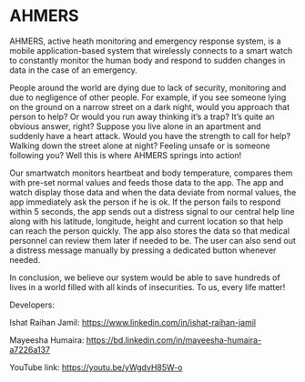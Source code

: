 # AHMERS

AHMERS, active heath monitoring and emergency response system, is a mobile application-based system that wirelessly connects to a smart watch to constantly monitor the human body and respond to sudden changes in data in the case of an emergency.

People around the world are dying due to lack of security, monitoring and due to negligence of other people. For example, if you see someone lying on the ground on a narrow street on a dark night, would you approach that person to help? Or would you run away thinking it’s a trap? It’s quite an obvious answer, right? Suppose you live alone in an apartment and suddenly have a heart attack. Would you have the strength to call for help? Walking down the street alone at night? Feeling unsafe or is someone following you? Well this is where AHMERS springs into action!

Our smartwatch monitors heartbeat and body temperature, compares them with pre-set normal values and feeds those data to the app. The app and watch display those data and when the data deviate from normal values, the app immediately ask the person if he is ok. If the person fails to respond within 5 seconds, the app sends out a distress signal to our central help line along with his latitude, longitude, height and current location so that help can reach the person quickly. The app also stores the data so that medical personnel can review them later if needed to be. The user can also send out a distress message manually by pressing a dedicated button whenever needed.

In conclusion, we believe our system would be able to save hundreds of lives in a world filled with all kinds of insecurities. To us, every life matter!


Developers:

Ishat Raihan Jamil: https://www.linkedin.com/in/ishat-raihan-jamil

Mayeesha Humaira: https://bd.linkedin.com/in/mayeesha-humaira-a7226a137


YouTube link: https://youtu.be/yWgdvH85W-o

